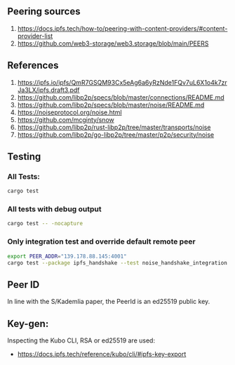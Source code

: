 ## Peering sources
1. https://docs.ipfs.tech/how-to/peering-with-content-providers/#content-provider-list
2. https://github.com/web3-storage/web3.storage/blob/main/PEERS


## References
1. https://ipfs.io/ipfs/QmR7GSQM93Cx5eAg6a6yRzNde1FQv7uL6X1o4k7zrJa3LX/ipfs.draft3.pdf
2. https://github.com/libp2p/specs/blob/master/connections/README.md
3. https://github.com/libp2p/specs/blob/master/noise/README.md
4. https://noiseprotocol.org/noise.html
5. https://github.com/mcginty/snow
6. https://github.com/libp2p/rust-libp2p/tree/master/transports/noise
7. https://github.com/libp2p/go-libp2p/tree/master/p2p/security/noise

## Testing
### All Tests:
```bash
cargo test
```
### All tests with debug output
```bash
cargo test -- -nocapture
```

### Only integration test and override default remote peer
```bash
export PEER_ADDR="139.178.88.145:4001"
cargo test --package ipfs_handshake --test noise_handshake_integration -- kad::test_handshake --exact --nocapture
```


## Peer ID
In line with the S/Kademlia paper, the PeerId is an ed25519 public key.



## Key-gen:
Inspecting the Kubo CLI, RSA or ed25519 are used:
- https://docs.ipfs.tech/reference/kubo/cli/#ipfs-key-export